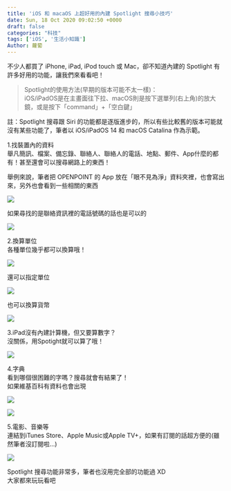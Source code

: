 ```yaml
---
title: 'iOS 和 macaOS 上超好用的內建 Spotlight 搜尋小技巧'
date: Sun, 18 Oct 2020 09:02:50 +0000
draft: false
categories: "科技"
tags: ['iOS', '生活小知識']
Author: 蘿蔔
---
```


不少人都買了 iPhone, iPad, iPod touch 或 Mac，卻不知道內建的 Spotlight 有許多好用的功能，讓我們來看看吧！

> Spotlight的使用方法(早期的版本可能不太一樣)：  
> iOS/iPadOS是在主畫面往下拉、macOS則是按下選單列(右上角)的放大鏡，或是按下「command」+「空白鍵」

註：Spotlight 搜尋跟 Siri 的功能都是逐版進步的，所以有些比較舊的版本可能就沒有某些功能了，筆者以 iOS/iPadOS 14 和 macOS Catalina 作為示範。

1.找裝置內的資料  
舉凡簡訊、檔案、備忘錄、聯絡人、聯絡人的電話、地點、郵件、App什麼的都有！甚至還會可以搜尋網路上的東西！

舉例來說，筆者把 OPENPOINT 的 App 放在「眼不見為淨」資料夾裡，也會寫出來，另外也會看到一些相關的東西

![](https://static-a1.steveyi.net/media/blog/2020101805554594-scaled.jpeg)

如果尋找的是聯絡資訊裡的電話號碼的話也是可以的

![](https://static-a1.steveyi.net/media/blog/2020101806020278.png)

2.換算單位  
各種單位幾乎都可以換算哦！  

![](https://static-a1.steveyi.net/media/blog/2020101808281619.png)

還可以指定單位

![](https://static-a1.steveyi.net/media/blog/2020101808285965.png)

也可以換算貨幣

![](https://static-a1.steveyi.net/media/blog/2020101808303857.png)

3.iPad沒有內建計算機，但又要算數字？  
沒關係，用Spotight就可以算了哦！

![](https://static-a1.steveyi.net/media/blog/2020101808380585.jpeg)

4.字典  
看到哪個很困難的字嗎？搜尋就會有結果了！  
如果維基百科有資料也會出現

![](https://static-a1.steveyi.net/media/blog/2020101808585213.jpeg)

![](https://static-a1.steveyi.net/media/blog/2020101808585871.jpeg)

5.電影、音樂等  
連結到iTunes Store、Apple Music或Apple TV+，如果有訂閱的話超方便的(雖然筆者沒訂閱啦...)

![](https://static-a1.steveyi.net/media/blog/2020101808474679.jpg)

Spotlight 搜尋功能非常多，筆者也沒用完全部的功能過 XD  
大家都來玩玩看吧
